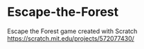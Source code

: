 # Escape-the-Forest
Escape the Forest game created with Scratch
https://scratch.mit.edu/projects/572077430/

